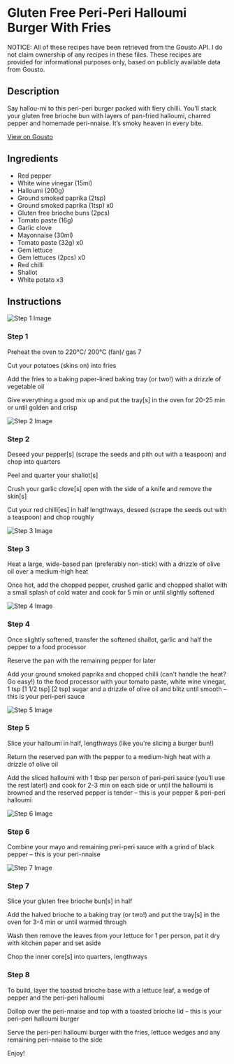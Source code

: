 # Gluten Free Peri-Peri Halloumi Burger With Fries

NOTICE: All of these recipes have been retrieved from the Gousto API. I do not claim ownership of any recipes in these files. These recipes are provided for informational purposes only, based on publicly available data from Gousto.

## Description

Say hallou-mi to this peri-peri burger packed with fiery chilli. You’ll stack your gluten free brioche bun with layers of pan-fried halloumi, charred pepper and homemade peri-nnaise. It’s smoky heaven in every bite.

[View on Gousto](https://www.gousto.co.uk/recipes/cookbook/gluten-free-peri-peri-halloumi-burger-with-fries-peri-nnaise)

## Ingredients

- Red pepper
- White wine vinegar (15ml)
- Halloumi (200g)
- Ground smoked paprika (2tsp)
- Ground smoked paprika (1tsp) x0
- Gluten free brioche buns (2pcs)
- Tomato paste (16g)
- Garlic clove
- Mayonnaise (30ml)
- Tomato paste (32g) x0
- Gem lettuce
- Gem lettuces (2pcs) x0
- Red chilli
- Shallot
- White potato x3

## Instructions

![Step 1 Image](https://production-media.gousto.co.uk/cms/recipe-step-image/step-1-1679315745671-x200.jpg)

### Step 1

Preheat the oven to 220°C/ 200°C (fan)/ gas 7

Cut your potatoes (skins on) into fries

Add the fries to a baking paper-lined baking tray (or two!) with a drizzle of vegetable oil

Give everything a good mix up and put the tray[s] in the oven for 20-25 min or until golden and crisp

![Step 2 Image](https://production-media.gousto.co.uk/cms/recipe-step-image/step-2-1679315749459-x200.jpg)

### Step 2

Deseed your pepper[s] (scrape the seeds and pith out with a teaspoon) and chop into quarters

Peel and quarter your shallot[s]

Crush your garlic clove[s] open with the side of a knife and remove the skin[s]

Cut your red chilli[es] in half lengthways, deseed (scrape the seeds out with a teaspoon) and chop roughly

![Step 3 Image](https://production-media.gousto.co.uk/cms/recipe-step-image/step-3-1679315753300-x200.jpg)

### Step 3

Heat a large, wide-based pan (preferably non-stick) with a drizzle of olive oil over a medium-high heat

Once hot, add the chopped pepper, crushed garlic and chopped shallot with a small splash of cold water and cook for 5 min or until slightly softened

![Step 4 Image](https://production-media.gousto.co.uk/cms/recipe-step-image/step-4-1679315757828-x200.jpg)

### Step 4

Once slightly softened, transfer the softened shallot, garlic and half the pepper to a food processor

Reserve the pan with the remaining pepper for later

Add your ground smoked paprika and chopped chilli (can't handle the heat? Go easy!) to the food processor with your tomato paste, white wine vinegar, 1 tsp<span class="text-purple"> [1 1/2 tsp] </span><span class="text-danger">[2 tsp] </span>sugar and a drizzle of olive oil and blitz until smooth – this is your peri-peri sauce

![Step 5 Image](https://production-media.gousto.co.uk/cms/recipe-step-image/step-5-1679315761790-x200.jpg)

### Step 5

Slice your halloumi in half, lengthways (like you're slicing a burger bun!)

Return the reserved pan with the pepper to a medium-high heat with a drizzle of olive oil

Add the sliced halloumi with 1 tbsp per person of<span class="text-danger"> </span>peri-peri sauce (you’ll use the rest later!) and cook for 2-3 min on each side or until the halloumi is browned and the reserved pepper is tender – this is your pepper & peri-peri halloumi

![Step 6 Image](https://production-media.gousto.co.uk/cms/recipe-step-image/step-6-1679315766432-x200.jpg)

### Step 6

Combine your mayo and remaining peri-peri sauce with a grind of black pepper – this is your peri-nnaise

![Step 7 Image](https://production-media.gousto.co.uk/cms/recipe-step-image/step-7-1679315770672-x200.jpg)

### Step 7

Slice your gluten free brioche bun[s] in half

Add the halved brioche to a baking tray (or two!) and put the tray[s] in the oven for 3-4 min or until warmed through

Wash then remove the<span class="text-danger"> </span>leaves from your lettuce for 1 per person, pat it dry with kitchen paper and set aside

Chop the inner core[s] into quarters, lengthways

### Step 8

To build, layer the toasted brioche base with a lettuce leaf, a wedge of pepper and the peri-peri halloumi

Dollop over the peri-nnaise and top with a toasted brioche lid – this is your peri-peri halloumi burger

Serve the peri-peri halloumi burger with the fries, lettuce wedges and any remaining peri-nnaise to the side

Enjoy!

